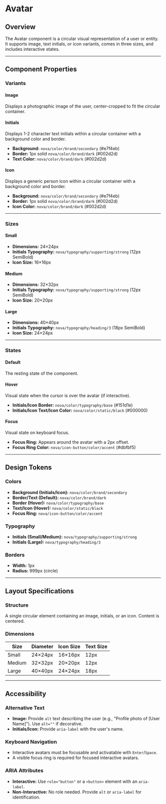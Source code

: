 # Avatar

## Overview

The Avatar component is a circular visual representation of a user or entity. It supports image, text initials, or icon variants, comes in three sizes, and includes interactive states.

---

## Component Properties

### Variants

#### Image
Displays a photographic image of the user, center-cropped to fit the circular container.

#### Initials
Displays 1-2 character text initials within a circular container with a background color and border.
- **Background:** `nova/color/brand/secondary` (#e7f4eb)
- **Border:** 1px solid `nova/color/brand/dark` (#002d2d)
- **Text Color:** `nova/color/brand/dark` (#002d2d)

#### Icon
Displays a generic person icon within a circular container with a background color and border.
- **Background:** `nova/color/brand/secondary` (#e7f4eb)
- **Border:** 1px solid `nova/color/brand/dark` (#002d2d)
- **Icon Color:** `nova/color/brand/dark` (#002d2d)

---

### Sizes

#### Small
- **Dimensions:** 24×24px
- **Initials Typography:** `nova/typography/supporting/strong` (12px SemiBold)
- **Icon Size:** 16×16px

#### Medium
- **Dimensions:** 32×32px
- **Initials Typography:** `nova/typography/supporting/strong` (12px SemiBold)
- **Icon Size:** 20×20px

#### Large
- **Dimensions:** 40×40px
- **Initials Typography:** `nova/typography/heading/3` (18px SemiBold)
- **Icon Size:** 24×24px

---

### States

#### Default
The resting state of the component.

#### Hover
Visual state when the cursor is over the avatar (if interactive).
- **Initials/Icon Border:** `nova/color/typography/base` (#151d1e)
- **Initials/Icon Text/Icon Color:** `nova/color/static/black` (#000000)

#### Focus
Visual state on keyboard focus.
- **Focus Ring:** Appears around the avatar with a 2px offset.
- **Focus Ring Color:** `nova/icon-button/color/accent` (#dbfbf5)

---

## Design Tokens

### Colors
- **Background (Initials/Icon):** `nova/color/brand/secondary`
- **Border/Text (Default):** `nova/color/brand/dark`
- **Border (Hover):** `nova/color/typography/base`
- **Text/Icon (Hover):** `nova/color/static/black`
- **Focus Ring:** `nova/icon-button/color/accent`

### Typography
- **Initials (Small/Medium):** `nova/typography/supporting/strong`
- **Initials (Large):** `nova/typography/heading/3`

### Borders
- **Width:** 1px
- **Radius:** 999px (circle)

---

## Layout Specifications

### Structure
A single circular element containing an image, initials, or an icon. Content is centered.

### Dimensions
| Size   | Diameter | Icon Size | Text Size |
|--------|----------|-----------|-----------|
| Small  | 24×24px  | 16×16px   | 12px      |
| Medium | 32×32px  | 20×20px   | 12px      |
| Large  | 40×40px  | 24×24px   | 18px      |

---

## Accessibility

### Alternative Text
- **Image:** Provide `alt` text describing the user (e.g., "Profile photo of [User Name]"). Use `alt=""` if decorative.
- **Initials/Icon:** Provide `aria-label` with the user's name.

### Keyboard Navigation
- Interactive avatars must be focusable and activatable with `Enter`/`Space`.
- A visible focus ring is required for focused interactive avatars.

### ARIA Attributes
- **Interactive:** Use `role="button"` or a `<button>` element with an `aria-label`.
- **Non-Interactive:** No role needed. Provide `alt` or `aria-label` for identification.
